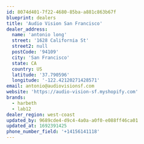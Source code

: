 ```yaml
---
id: 8074d401-7f22-4680-85ba-a881c863b67f
blueprint: dealers
title: 'Audio Vision San Francisco'
dealer_address:
  name: 'antonio long'
  street: '1628 California St'
  street2: null
  postCode: '94109'
  city: 'San Francisco'
  state: CA
  country: US
  latitude: '37.790596'
  longitude: '-122.42120271428571'
email: antonio@audiovisionsf.com
website: 'https://audio-vision-sf.myshopify.com'
brands:
  - harbeth
  - lab12
dealer_region: west-coast
updated_by: 9689cde4-d9c4-4a0a-a0f0-e088ff46ca01
updated_at: 1692391425
phone_number_field: '+14156141118'
---
```


